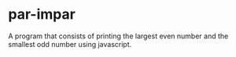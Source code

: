 # par-impar
A program that consists of printing the largest even number and the smallest odd number using javascript.
